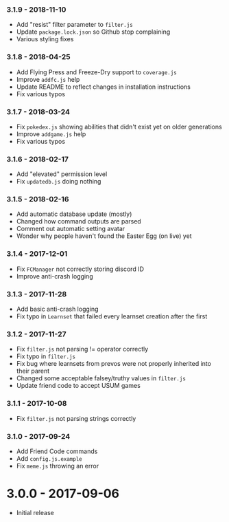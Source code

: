 ### 3.1.9 - 2018-11-10
 * Add "resist" filter parameter to `filter.js`
 * Update `package.lock.json` so Github stop complaining
 * Various styling fixes

### 3.1.8 - 2018-04-25
 * Add Flying Press and Freeze-Dry support to `coverage.js`
 * Improve `addfc.js` help
 * Update README to reflect changes in installation instructions
 * Fix various typos

### 3.1.7 - 2018-03-24
 * Fix `pokedex.js` showing abilities that didn't exist yet on older generations
 * Improve `addgame.js` help
 * Fix various typos

### 3.1.6 - 2018-02-17
 * Add "elevated" permission level
 * Fix `updatedb.js` doing nothing

### 3.1.5 - 2018-02-16
 * Add automatic database update (mostly)
 * Changed how command outputs are parsed
 * Comment out automatic setting avatar
 * Wonder why people haven't found the Easter Egg (on live) yet
  
### 3.1.4 - 2017-12-01
 * Fix `FCManager` not correctly storing discord ID
 * Improve anti-crash logging

### 3.1.3 - 2017-11-28
 * Add basic anti-crash logging
 * Fix typo in `Learnset` that failed every learnset creation after the first

### 3.1.2 - 2017-11-27
 * Fix `filter.js` not parsing != operator correctly
 * Fix typo in `filter.js`
 * Fix bug where learnsets from prevos were not properly inherited into their parent
 * Changed some acceptable falsey/truthy values in `filter.js` 
 * Update friend code to accept USUM games

### 3.1.1 - 2017-10-08
 * Fix `filter.js` not parsing strings correctly

### 3.1.0 - 2017-09-24
 * Add Friend Code commands
 * Add `config.js.example`
 * Fix `meme.js` throwing an error

# 3.0.0 - 2017-09-06
 * Initial release
 